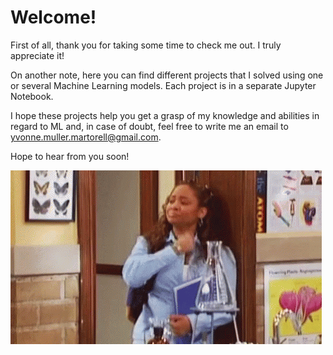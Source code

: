 # Welcome!

First of all, thank you for taking some time to check me out. I truly appreciate it!

On another note, here you can find different projects that I solved using one or several Machine Learning models. Each project is in a separate Jupyter Notebook.

I hope these projects help you get a grasp of my knowledge and abilities in regard to ML and, in case of doubt, feel free to write me an email to yvonne.muller.martorell@gmail.com.

Hope to hear from you soon!

![Peace out](/Images/peace_out.gif)
